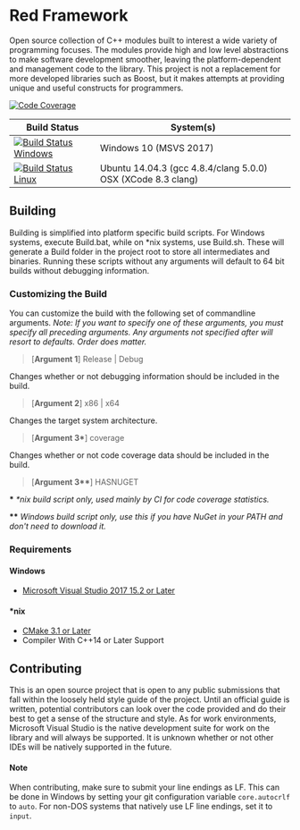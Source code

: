 # Red Framework

Open source collection of C++ modules built to interest a wide variety of programming focuses. The modules provide high and low level abstractions to make software development smoother, leaving the platform-dependent and management code to the library. This project is not a replacement for more developed libraries such as Boost, but it makes attempts at providing unique and useful constructs for programmers.

[![Code Coverage](https://codecov.io/gh/XenonicDev/Red/branch/master/graph/badge.svg)](https://codecov.io/gh/XenonicDev/Red)

| Build Status          | System(s)         |
| ------------- | ------------------------------------------ |
| [![Build Status Windows](https://ci.appveyor.com/api/projects/status/uaoee0lwjm5qfx5t?svg=true)](https://ci.appveyor.com/project/XenonicDev/red) | Windows 10 (MSVS 2017) |
| [![Build Status Linux](https://travis-ci.org/XenonicDev/Red.svg?branch=master)](https://travis-ci.org/XenonicDev/Red) | Ubuntu 14.04.3 (gcc 4.8.4/clang 5.0.0) OSX (XCode 8.3 clang) |

## Building
Building is simplified into platform specific build scripts. For Windows systems, execute Build.bat, while on *nix systems, use Build.sh. These will generate a Build folder in the project root to store all intermediates and binaries. Running these scripts without any arguments will default to 64 bit builds without debugging information.
### Customizing the Build
You can customize the build with the following set of commandline arguments. *Note: If you want to specify one of these arguments, you must specify all preceding arguments. Any arguments not specified after will resort to defaults. Order does matter.*
> [**Argument 1**] Release | Debug

Changes whether or not debugging information should be included in the build.
> [**Argument 2**] x86 | x64

Changes the target system architecture.
> [**Argument 3\***] coverage

Changes whether or not code coverage data should be included in the build.
> [**Argument 3\*\***] HASNUGET

**\*** *\*nix build script only, used mainly by CI for code coverage statistics.*

**\*\*** *Windows build script only, use this if you have NuGet in your PATH and don't need to download it.*
### Requirements
#### Windows
* [Microsoft Visual Studio 2017 15.2 or Later](https://www.visualstudio.com/downloads/)
#### \*nix
* [CMake 3.1 or Later](https://cmake.org/download/)
* Compiler With C++14 or Later Support

## Contributing
This is an open source project that is open to any public submissions that fall within the loosely held style guide of the project. Until an official guide is written, potential contributors can look over the code provided and do their best to get a sense of the structure and style. As for work environments, Microsoft Visual Studio is the native development suite for work on the library and will always be supported. It is unknown whether or not other IDEs will be natively supported in the future.
#### Note
When contributing, make sure to submit your line endings as LF. This can be done in Windows by setting your git configuration variable `core.autocrlf` to `auto`. For non-DOS systems that natively use LF line endings, set it to `input`.
